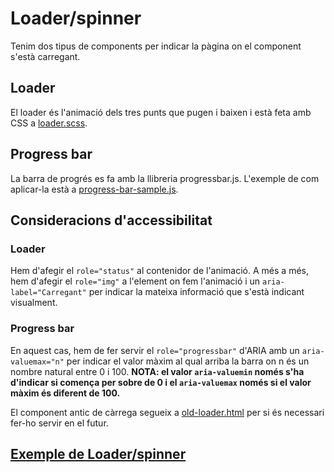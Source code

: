 # Loader/spinner
Tenim dos tipus de components per indicar la pàgina on el component s'està carregant.
## Loader
El loader és l'animació dels tres punts que pugen i baixen i està feta amb CSS a [loader.scss](../../web/src/sass/components/_loader.scss).
## Progress bar
La barra de progrés es fa amb la llibreria progressbar.js. L'exemple de com aplicar-la està a [progress-bar-sample.js](../../web/src/js/progress-bar-sample.js).
## Consideracions d'accessibilitat
### Loader
Hem d'afegir el `role="status"` al contenidor de l'animació. A més a més, hem d'afegir el `role="img"` a l'element on fem l'animació i un `aria-label="Carregant"` per indicar la mateixa informació que s'està indicant visualment. 

### Progress bar
En aquest cas, hem de fer servir el `role="progressbar"` d'ARIA amb un `aria-valuemax="n"` per indicar el valor màxim al qual arriba la barra on n és un nombre natural entre 0 i 100. 
**NOTA: el valor `aria-valuemin` només s'ha d'indicar si comença per sobre de 0 i el `aria-valuemax` només si el valor màxim és diferent de 100.**

El component antic de càrrega segueix a [old-loader.html](../../web/components/old-loader.html) per si és necessari fer-ho servir en el futur.


## [Exemple de Loader/spinner](../../web/components-sample/loader.html)